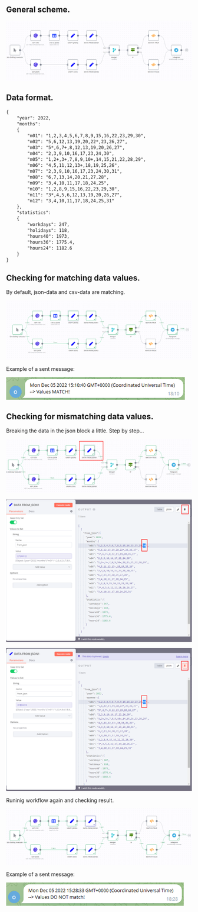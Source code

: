 ## General scheme.

![](https://github.com/otus-sre-lessons/homework3-n8n-calendar-comparison/blob/main/assets/scheme.PNG?raw=true?raw=true)


## Data format.

```
{
    "year": 2022,
    "months":
    {
        "m01": "1,2,3,4,5,6,7,8,9,15,16,22,23,29,30",
        "m02": "5,6,12,13,19,20,22*,23,26,27",
        "m03": "5*,6,7+,8,12,13,19,20,26,27",
        "m04": "2,3,9,10,16,17,23,24,30",
        "m05": "1,2+,3+,7,8,9,10+,14,15,21,22,28,29",
        "m06": "4,5,11,12,13+,18,19,25,26",
        "m07": "2,3,9,10,16,17,23,24,30,31",
        "m08": "6,7,13,14,20,21,27,28",
        "m09": "3,4,10,11,17,18,24,25",
        "m10": "1,2,8,9,15,16,22,23,29,30",
        "m11": "3*,4,5,6,12,13,19,20,26,27",
        "m12": "3,4,10,11,17,18,24,25,31"
    },
    "statistics":
    {
        "workdays": 247,
        "holidays": 118,
        "hours40": 1973,
        "hours36": 1775.4,
        "hours24": 1182.6
    }
}
```


## Checking for matching data values.

By default, json-data and csv-data are matching.

![](https://github.com/otus-sre-lessons/homework3-n8n-calendar-comparison/blob/main/assets/scheme_for_matchig_data.PNG?raw=true)

Example of a sent message:

![](https://github.com/otus-sre-lessons/homework3-n8n-calendar-comparison/blob/main/assets/tlg_msg_for_matching_data.PNG?raw=true)


## Checking for mismatching data values.

Breaking the data in the json block a little.
Step by step...

![](https://github.com/otus-sre-lessons/homework3-n8n-calendar-comparison/blob/main/assets/breaking_data_01.PNG?raw=true)

![](https://github.com/otus-sre-lessons/homework3-n8n-calendar-comparison/blob/main/assets/breaking_data_02.PNG?raw=true)

![](https://github.com/otus-sre-lessons/homework3-n8n-calendar-comparison/blob/main/assets/breaking_data_03.PNG?raw=true)

Runinig workflow again and checking result.

![](https://github.com/otus-sre-lessons/homework3-n8n-calendar-comparison/blob/main/assets/scheme_for_mismatchig_data.PNG?raw=true)

Example of a sent message:

![](https://github.com/otus-sre-lessons/homework3-n8n-calendar-comparison/blob/main/assets/tlg_msg_for_mismatching_data.PNG?raw=true)